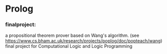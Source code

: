 Prolog
======

### finalproject:
a propositional theorem prover based on Wang's algorithm.
(see https://www.cs.bham.ac.uk/research/projects/poplog/doc/popteach/wang)
final project for Computational Logic and Logic Programming
